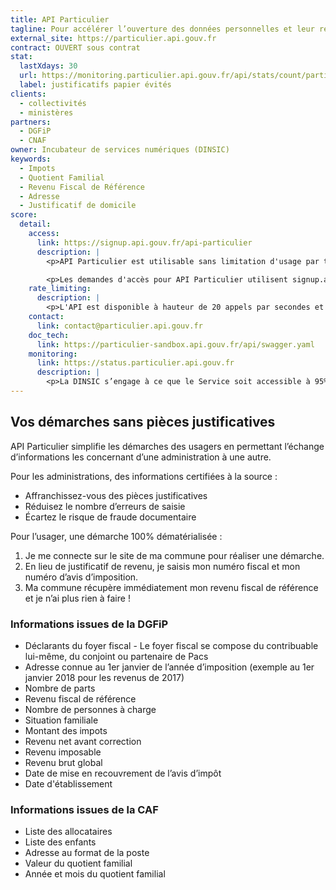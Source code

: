 ```yaml
---
title: API Particulier
tagline: Pour accélérer l’ouverture des données personnelles et leur réutilisation, automatisez vos demandes de pièces justificatives
external_site: https://particulier.api.gouv.fr
contract: OUVERT sous contrat
stat:
  lastXdays: 30
  url: https://monitoring.particulier.api.gouv.fr/api/stats/count/particulier.api.gouv.fr?range[@timestamp][gte]=now-30d&match[status-code]=200
  label: justificatifs papier évités
clients:
  - collectivités
  - ministères
partners:
  - DGFiP
  - CNAF
owner: Incubateur de services numériques (DINSIC)
keywords:
  - Impots
  - Quotient Familial
  - Revenu Fiscal de Référence
  - Adresse
  - Justificatif de domicile
score:
  detail:
    access:
      link: https://signup.api.gouv.fr/api-particulier
      description: |
        <p>API Particulier est utilisable sans limitation d'usage par toute collectivité et ministère justifiant de la nécessité de receuillir une information personnelle pour une démarche administrative (justificatif de domicile, revenu fiscal de référence, etc).</p>

        <p>Les demandes d'accès pour API Particulier utilisent signup.api.gouv.fr, un outil mis à disposition pour toutes les API catalogués sur api.gouv.fr.</p>
    rate_limiting:
      description: |
        <p>L'API est disponible à hauteur de 20 appels par secondes et par jetons d'accès.</p>
    contact:
      link: contact@particulier.api.gouv.fr
    doc_tech:
      link: https://particulier-sandbox.api.gouv.fr/api/swagger.yaml
    monitoring:
      link: https://status.particulier.api.gouv.fr
      description: |
        <p>La DINSIC s’engage à ce que le Service soit accessible à 95% et la DINSIC s’engage à améliorer progressivement ce rendement.</p>
---
```


## Vos démarches sans pièces justificatives

API Particulier simplifie les démarches des usagers en permettant l’échange d’informations les concernant d’une administration à une autre.

Pour les administrations, des informations certifiées à la source :

- Affranchissez-vous des pièces justificatives
- Réduisez le nombre d’erreurs de saisie
- Écartez le risque de fraude documentaire

Pour l’usager, une démarche 100% dématérialisée :

1. Je me connecte sur le site de ma commune pour réaliser une démarche.
2. En lieu de justificatif de revenu, je saisis mon numéro fiscal et mon numéro d’avis d’imposition.
3. Ma commune récupère immédiatement mon revenu fiscal de référence et je n’ai plus rien à faire !

### Informations issues de la DGFiP
- Déclarants du foyer fiscal - Le foyer fiscal se compose du contribuable lui-même, du conjoint ou partenaire de Pacs
- Adresse connue au 1er janvier de l’année d’imposition (exemple au 1er janvier 2018 pour les revenus de 2017)
- Nombre de parts
- Revenu fiscal de référence
- Nombre de personnes à charge
- Situation familiale
- Montant des impots
- Revenu net avant correction
- Revenu imposable
- Revenu brut global
- Date de mise en recouvrement de l’avis d’impôt
- Date d'établissement

### Informations issues de la CAF
- Liste des allocataires
- Liste des enfants
- Adresse au format de la poste
- Valeur du quotient familial
- Année et mois du quotient familial
